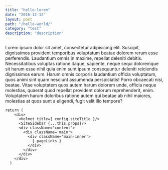 ```yaml
---
title: "hello-lorem"
date: "2016-12-12"
layout: post
path: "/hello-world/"
category: "test"
description: "description"
---
```


Lorem ipsum dolor sit amet, consectetur adipisicing elit. Suscipit, dignissimos provident temporibus voluptatum beatae dolorem rerum esse perferendis. Laudantium omnis in maxime, repellat deleniti debitis. Necessitatibus voluptas ratione itaque, sapiente, neque sequi doloremque sit harum esse nihil quia enim sunt ipsum consequuntur deleniti reiciendis dignissimos earum. Harum omnis corporis laudantium officia voluptatum, quos animi sint quam nesciunt assumenda perspiciatis! Porro obcaecati nisi, beatae. Vitae voluptatem quos autem harum dolorem unde, officia neque molestias, quaerat quod repellat provident dolorum reprehenderit, enim. Voluptatem harum doloribus ratione autem qui beatae ab nihil maiores, molestias at quos sunt a eligendi, fugit velit illo tempore?

```
return (
    <div>
      <Helmet title={ config.siteTitle }/>
      <SiteSidebar {...this.props}/>
      <div className="content">
        <div className='main'>
          <div className='main-inner'>
            { pageLinks }
          </div>
        </div>
      </div>
    </div>
  )
```
